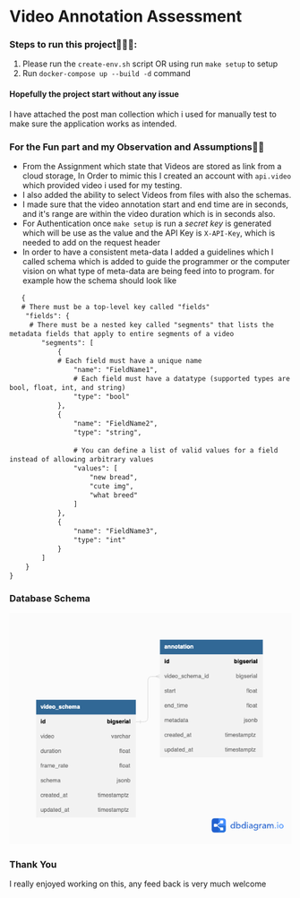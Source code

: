 # Video Annotation Assessment

### Steps to run this project👨🏽‍💻:

1. Please run the `create-env.sh` script OR using run `make setup` to setup
2. Run `docker-compose up --build -d` command

#### Hopefully the project start without any issue

I have attached the post man collection which i used for manually test to make sure the
application works as intended.

### For the Fun part and my Observation and Assumptions🙌🏽

- From the Assignment which state that Videos are stored as link from a cloud storage, In Order to mimic this I created an account with `api.video` which provided video i used for my testing.
- I also added the ability to select Videos from files with also the schemas.
- I made sure that the video annotation start and end time are in seconds, and it's range are within the video duration which is in seconds also.
- For Authentication once `make setup` is run a *secret key* is generated which will be use as the value and the API Key is `X-API-Key`, which is needed to add on the request header
- In order to have a consistent meta-data I added a guidelines which I called schema which is added to guide the programmer or the computer vision on what type of meta-data are being feed into to program. for example how the schema should look like
```
   {
   # There must be a top-level key called "fields"
    "fields": {
     # There must be a nested key called "segments" that lists the metadata fields that apply to entire segments of a video
        "segments": [
            {
            # Each field must have a unique name
                "name": "FieldName1",
                # Each field must have a datatype (supported types are bool, float, int, and string)
                "type": "bool"
            },
            {
                "name": "FieldName2",
                "type": "string",
                
                # You can define a list of valid values for a field instead of allowing arbitrary values
                "values": [
                    "new bread",
                    "cute img",
                    "what breed"
                ]
            },
            {
                "name": "FieldName3",
                "type": "int"
            }
        ]
    }
} 
```




### Database Schema
![database-schema](./videoAnnotation.png)

### Thank You
I really enjoyed working on this, any feed back is very much welcome